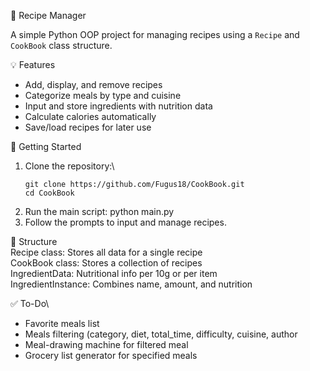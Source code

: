 🥘 Recipe Manager

A simple Python OOP project for managing recipes using a `Recipe` and `CookBook` class structure.

💡 Features

- Add, display, and remove recipes
- Categorize meals by type and cuisine
- Input and store ingredients with nutrition data
- Calculate calories automatically
- Save/load recipes for later use

🚀 Getting Started

1. Clone the repository:\
	```
	git clone https://github.com/Fugus18/CookBook.git
	cd CookBook
	```
2. Run the main script:
   python main.py
3. Follow the prompts to input and manage recipes.

📂 Structure\
Recipe class: Stores all data for a single recipe\
CookBook class: Stores a collection of recipes\
IngredientData: Nutritional info per 10g or per item\
IngredientInstance: Combines name, amount, and nutrition

✅ To-Do\
- Favorite meals list
- Meals filtering (category, diet, total_time, difficulty, cuisine, author
- Meal-drawing machine for filtered meal
- Grocery list generator for specified meals